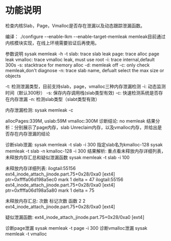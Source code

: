 # 功能说明
检查内核Slab，Page，Vmalloc是否存在泄漏以及动态跟踪泄漏函数。

编译：
./configure --enable-lkm --enable-target-memleak
memleak目前通过内核模块实现，在线上环境需要验证后再使用。

参数说明
sysak memleak -h
-t 
  slab: trace slab  leak
  page: trace alloc page  leak
  vmalloc: trace vmalloc  leak, must use root 
-i: trace internal,default 300s 
-s: stacktrace for memory alloc 
-d: memleak off 
-c: only check memleak,don't diagnose 
-n: trace slab name, defualt select the max size or objects 

-t: 检测泄漏类型，目前支持slab，page，vmalloc三种内存泄漏检测
-i: 动态监测时间（默认300秒）
-s:   保存内存调用栈(slab类型有效)
-c:   快速检测系统是否存在内存泄漏
-n:  检测slab类型（slabt类型有效）

内存泄漏检测:
sysak memleak -c

allocPages:339M, uslab:59M vmalloc:300M
诊断结论: no memleak
结果分析：分别展示了page内存，slab Unreclaim内存，以及vmalloc内存，并给出是否存在内存泄漏的结论

诊断slab泄漏:
    sysak memleak -t slab -i 300
    指定slab名为kmalloc-128
    sysak memleak -t slab -n kmalloc-128 -i 300
结果解析:
重点看未释放内存详细列表，未释放内存汇总和疑似泄漏函数
sysak memleak -t slab -i 100

未释放内存详细列表:
ilogtail:55156            ext4_inode_attach_jinode.part.75+0x28/0xa0 [ext4]  ptr=0xffffa06d198a5ec0 mark 1 delta = 47
ilogtail:55156            ext4_inode_attach_jinode.part.75+0x28/0xa0 [ext4]  ptr=0xffffa06d198a5a80 mark 1 delta = 75

未释放内存汇总:
次数    标记次数       函数
2        2       ext4_inode_attach_jinode.part.75+0x28/0xa0 [ext4]

疑似泄漏函数: ext4_inode_attach_jinode.part.75+0x28/0xa0 [ext4]

诊断page泄漏
sysak memleak -t page -i 300
诊断vmalloc泄漏
sysak memleak -t vmalloc
